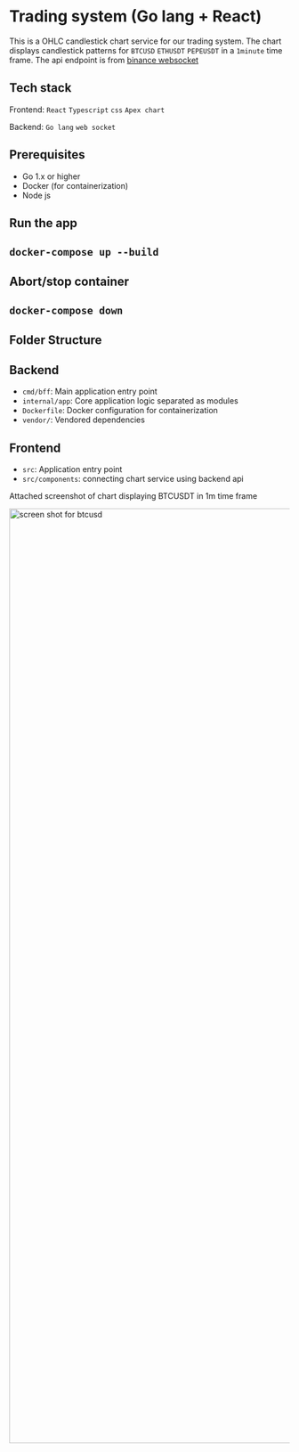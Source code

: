 # Trading system (Go lang + React)

This is a OHLC candlestick chart service for our trading system. The chart displays candlestick patterns for `BTCUSD` `ETHUSDT` `PEPEUSDT` in a `1minute` time frame. The api endpoint is from [binance websocket](https://developers.binance.com/docs/binance-spot-api-docs/web-socket-streams#aggregate-trade-streams)

## Tech stack

Frontend: `React` `Typescript` `css` `Apex chart`

Backend: `Go lang` `web socket`

## Prerequisites

- Go 1.x or higher
- Docker (for containerization)
- Node js

## Run the app

## `docker-compose up --build`

## Abort/stop container

## `docker-compose down`

## Folder Structure

## Backend

- `cmd/bff`: Main application entry point
- `internal/app`: Core application logic separated as modules
- `Dockerfile`: Docker configuration for containerization
- `vendor/`: Vendored dependencies

## Frontend

- `src`: Application entry point
- `src/components`: connecting chart service using backend api

Attached screenshot of chart displaying BTCUSDT in 1m time frame

<img width="1679" alt="screen shot for btcusd" src="https://github.com/user-attachments/assets/85053e9f-fbc4-42c8-9c9f-84cb838ebee0">




  
